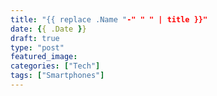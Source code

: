 ```yaml
---
title: "{{ replace .Name "-" " " | title }}"
date: {{ .Date }}
draft: true
type: "post"
featured_image:
categories: ["Tech"]
tags: ["Smartphones"]
---
```



